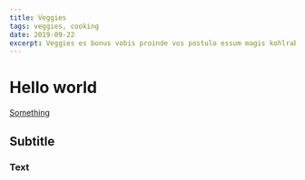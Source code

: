```yaml
---
title: Veggies
tags: veggies, cooking
date: 2019-09-22
excerpt: Veggies es bonus vobis proinde vos postulo essum magis kohlrabi welsh onion daikon amaranth tatsoi tomatillo melon azuki bean garlic.
---
```


# Hello world

[Something](https://www.google.com)

## Subtitle

### Text